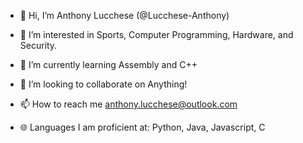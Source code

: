 - 👋 Hi, I’m Anthony Lucchese (@Lucchese-Anthony)
- 👀 I’m interested in Sports, Computer Programming, Hardware, and Security.
- 🌱 I’m currently learning Assembly and C++
- 💞️ I’m looking to collaborate on Anything!
- 📫 How to reach me anthony.lucchese@outlook.com

- 🌐 Languages I am proficient at: Python, Java, Javascript, C

<!---
Lucchese-Anthony/Lucchese-Anthony is a ✨ special ✨ repository because its `README.md` (this file) appears on your GitHub profile.
You can click the Preview link to take a look at your changes.
--->
